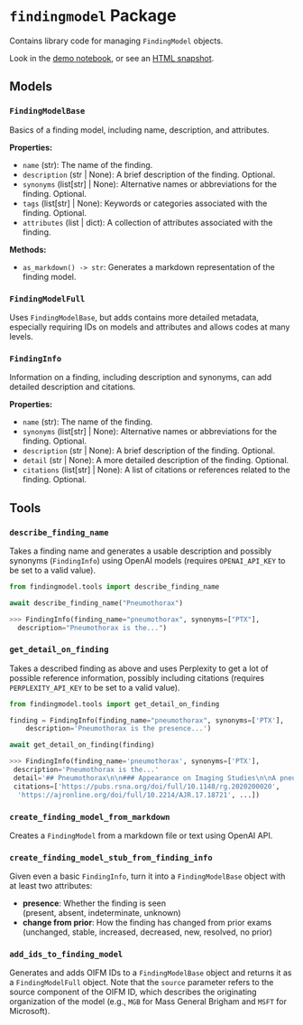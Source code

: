 # `findingmodel` Package

Contains library code for managing `FindingModel` objects.

Look in the [demo notebook](notebooks/findingmodel_tools.ipynb), or see an [HTML snapshot](notebooks/findingmodel_tools.html).

## Models

### `FindingModelBase`

Basics of a finding model, including name, description, and attributes.

**Properties:**

* `name` (str): The name of the finding.
* `description` (str | None): A brief description of the finding. Optional.
* `synonyms` (list[str] | None): Alternative names or abbreviations for the finding. Optional.
* `tags` (list[str] | None): Keywords or categories associated with the finding. Optional.
* `attributes` (list | dict): A collection of attributes associated with the finding.

**Methods:**

* `as_markdown() -> str`: Generates a markdown representation of the finding model.

### `FindingModelFull`

Uses `FindingModelBase`, but adds contains more detailed metadata, especially requiring IDs on models and attributes and allows codes at many levels.

### `FindingInfo`

Information on a finding, including description and synonyms, can add detailed description and citations.

**Properties:**

* `name` (str): The name of the finding.
* `synonyms` (list[str] | None): Alternative names or abbreviations for the finding. Optional.
* `description` (str | None): A brief description of the finding. Optional.
* `detail` (str | None): A more detailed description of the finding. Optional.
* `citations` (list[str] | None): A list of citations or references related to the finding. Optional.

## Tools

### `describe_finding_name`

Takes a finding name and generates a usable description and possibly synonyms (`FindingInfo`) using OpenAI models (requires `OPENAI_API_KEY` to be set to a valid value).

```python
from findingmodel.tools import describe_finding_name

await describe_finding_name("Pneumothorax")

>>> FindingInfo(finding_name="pneumothorax", synonyms=["PTX"], 
  description="Pneumothorax is the...")
```

### `get_detail_on_finding`

Takes a described finding as above and uses Perplexity to get a lot of possible reference information, possibly including citations (requires `PERPLEXITY_API_KEY` to be set to a valid value).

```python
from findingmodel.tools import get_detail_on_finding

finding = FindingInfo(finding_name="pneumothorax", synonyms=['PTX'],
    description='Pneumothorax is the presence...')

await get_detail_on_finding(finding)

>>> FindingInfo(finding_name='pneumothorax', synonyms=['PTX'], 
 description='Pneumothorax is the...'
 detail='## Pneumothorax\n\n### Appearance on Imaging Studies\n\nA pneumothorax...',
 citations=['https://pubs.rsna.org/doi/full/10.1148/rg.2020200020', 
  'https://ajronline.org/doi/full/10.2214/AJR.17.18721', ...])
```

### `create_finding_model_from_markdown`

Creates a `FindingModel` from a markdown file or text using OpenAI API.

<!-- TODO: Insert code example  -->

### `create_finding_model_stub_from_finding_info`

Given even a basic `FindingInfo`, turn it into a `FindingModelBase` object with at least two attributes:

- **presence**: Whether the finding is seen  
(present, absent, indeterminate, unknown)
- **change from prior**: How the finding has changed from prior exams  
(unchanged, stable, increased, decreased, new, resolved, no prior)

<!-- TODO: Insert code example -->

### `add_ids_to_finding_model`

Generates and adds OIFM IDs to a `FindingModelBase` object and returns it as a `FindingModelFull` object. Note that the `source` parameter refers to the source component of the OIFM ID, which describes the originating organization of the model (e.g., `MGB` for Mass General Brigham and `MSFT` for Microsoft).